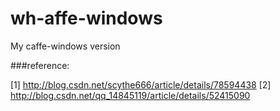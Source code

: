 # wh-affe-windows

My caffe-windows version

###reference:

[1] http://blog.csdn.net/scythe666/article/details/78594438
[2] http://blog.csdn.net/qq_14845119/article/details/52415090
